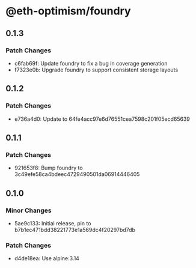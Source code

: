 # @eth-optimism/foundry

## 0.1.3

### Patch Changes

- c6fab69f: Update foundry to fix a bug in coverage generation
- f7323e0b: Upgrade foundry to support consistent storage layouts

## 0.1.2

### Patch Changes

- e736a4d0: Update to 64fe4acc97e6d76551cea7598c201f05ecd65639

## 0.1.1

### Patch Changes

- 921653f8: Bump foundry to 3c49efe58ca4bdeec4729490501da06914446405

## 0.1.0

### Minor Changes

- 5ae9c133: Initial release, pin to b7b1ec471bdd38221773e1a569dc4f20297bd7db

### Patch Changes

- d4de18ea: Use alpine:3.14
